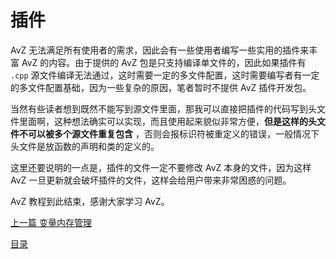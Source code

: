 <!--
 * @Coding: utf-8
 * @Author: vector-wlc
 * @Date: 2021-09-26 11:16:50
 * @Description: 
-->

# 插件

AvZ 无法满足所有使用者的需求，因此会有一些使用者编写一些实用的插件来丰富 AvZ 的内容。由于提供的 AvZ 包是只支持编译单文件的，因此如果插件有 `.cpp` 源文件编译无法通过，这时需要一定的多文件配置，这时需要编写者有一定的多文件配置基础，因为一些复杂的原因，笔者暂时不提供 AvZ 插件开发包。

当然有些读者想到既然不能写到源文件里面，那我可以直接把插件的代码写到头文件里面啊，这种想法确实可以实现，而且使用起来貌似非常方便，**但是这样的头文件不可以被多个源文件重复包含** ，否则会报标识符被重定义的错误，一般情况下头文件是放函数的声明和类的定义的。

这里还要说明的一点是，插件的文件一定不要修改 AvZ 本身的文件，因为这样 AvZ 一旦更新就会破坏插件的文件，这样会给用户带来非常困惑的问题。

AvZ 教程到此结束，感谢大家学习 AvZ。


[上一篇 变量内存管理](./memory_manage.md)

[目录](../catalogue.md)
